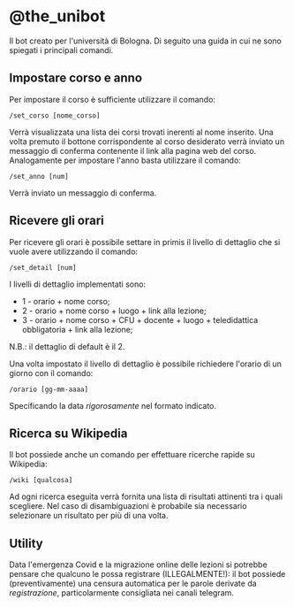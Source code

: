 # @the_unibot
Il bot creato per l'università di Bologna. Di seguito una guida in cui ne sono spiegati i principali comandi.

## Impostare corso e anno
Per impostare il corso è sufficiente utilizzare il comando:

    /set_corso [nome_corso]
    
Verrà visualizzata una lista dei corsi trovati inerenti al nome inserito. Una volta premuto il bottone corrispondente al corso desiderato verrà inviato un messaggio di conferma contenente il link alla pagina web del corso.
Analogamente per impostare l'anno basta utilizzare il comando:

    /set_anno [num]

Verrà inviato un messaggio di conferma.

## Ricevere gli orari
Per ricevere gli orari è possibile settare in primis il livello di dettaglio che si vuole avere utilizzando il comando:

    /set_detail [num]

I livelli di dettaglio implementati sono:
* 1 - orario + nome corso;
* 2 - orario + nome corso + luogo + link alla lezione;
* 3 - orario + nome corso + CFU + docente + luogo + teledidattica obbligatoria + link alla lezione;

N.B.: il dettaglio di default è il 2.

Una volta impostato il livello di dettaglio è possibile richiedere l'orario di un giorno con il comando:

    /orario [gg-mm-aaaa]

Specificando la data *rigorosamente* nel formato indicato.

## Ricerca su Wikipedia
Il bot possiede anche un comando per effettuare ricerche rapide su Wikipedia:

    /wiki [qualcosa]

Ad ogni ricerca eseguita verrà fornita una lista di risultati attinenti tra i quali scegliere. Nel caso di disambiguazioni è probabile sia necessario selezionare un risultato per più di una volta.

## Utility
Data l'emergenza Covid e la migrazione online delle lezioni si potrebbe pensare che qualcuno le possa registrare (ILLEGALMENTE!): il bot possiede (preventivamente) una censura automatica per le parole derivate da *registrazione*, particolarmente consigliata nei canali telegram.